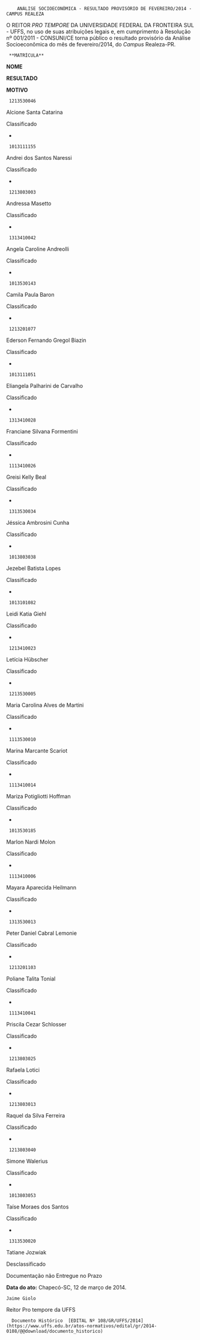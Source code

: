         ANÁLISE SOCIOECONÔMICA - RESULTADO PROVISÓRIO DE FEVEREIRO/2014 - CAMPUS REALEZA  

O REITOR *PRO TEMPORE* DA UNIVERSIDADE FEDERAL DA FRONTEIRA SUL - UFFS, no uso de suas atribuições legais e, em cumprimento à Resolução nº 001/2011 - CONSUNI/CE torna público o resultado provisório da Análise Socioeconômica do mês de fevereiro/2014, do *Campus* Realeza-PR.

     **MATRÍCULA** 

   **NOME**

   **RESULTADO**

   **MOTIVO**

     1213530046

   Alcione Santa Catarina

   Classificado

   -

     1013111155

   Andrei dos Santos Naressi

   Classificado

   -

     1213803003

   Andressa Masetto

   Classificado

   -

     1313410042

   Angela Caroline Andreolli

   Classificado

   -

     1013530143

   Camila Paula Baron

   Classificado

   -

     1213201077

   Ederson Fernando Gregol Biazin

   Classificado

   -

     1013111051

   Eliangela Palharini de Carvalho

   Classificado

   -

     1313410028

   Franciane Silvana Formentini

   Classificado

   -

     1113410026

   Greisi Kelly Beal

   Classificado

   -

     1313530034

   Jéssica Ambrosini Cunha

   Classificado

   -

     1013803038

   Jezebel Batista Lopes

   Classificado

   -

     1013101082

   Leidi Katia Giehl

   Classificado

   -

     1213410023

   Letícia Hübscher

   Classificado

   -

     1213530005

   Maria Carolina Alves de Martini

   Classificado

   -

     1113530010

   Marina Marcante Scariot

   Classificado

   -

     1113410014

   Mariza Potigliotti Hoffman

   Classificado

   -

     1013530185

   Marlon Nardi Molon

   Classificado

   -

     1113410006

   Mayara Aparecida Heilmann

   Classificado

   -

     1313530013

   Peter Daniel Cabral Lemonie

   Classificado

   -

     1213201103

   Poliane Talita Tonial

   Classificado

   -

     1113410041

   Priscila Cezar Schlosser

   Classificado

   -

     1213803025

   Rafaela Lotici

   Classificado

   -

     1213803013

   Raquel da Silva Ferreira

   Classificado

   -

     1213803040

   Simone Walerius

   Classificado

   -

     1013803053

   Taíse Moraes dos Santos

   Classificado

   -

     1313530020

   Tatiane Jozwiak

   Desclassificado

   Documentação não Entregue no Prazo

      

   **Data do ato:** Chapecó-SC, 12 de março de 2014.   
 

    Jaime Giolo   
 Reitor Pro tempore da UFFS 

      Documento Histórico  [EDITAL Nº 108/GR/UFFS/2014](https://www.uffs.edu.br/atos-normativos/edital/gr/2014-0108/@@download/documento_historico)     
      